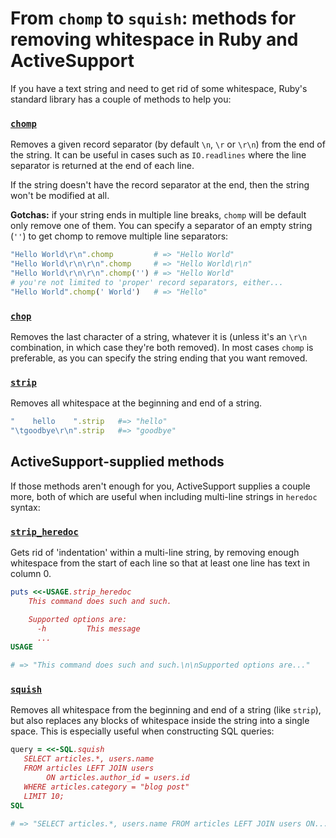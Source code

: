 # From `chomp` to `squish`: methods for removing whitespace in Ruby and ActiveSupport

If you have a text string and need to get rid of some whitespace, Ruby's standard library has a couple of methods to help you:

### [`chomp`][chomp]

Removes a given record separator (by default `\n`, `\r` or `\r\n`) from the end of the string. It can be useful in cases such as `IO.readlines` where the line separator is returned at the end of each line.

If the string doesn't have the record separator at the end, then the string won't be modified at all.

**Gotchas:** if your string ends in multiple line breaks, `chomp` will be default only remove one of them. You can specify a separator of an empty string (`''`) to get chomp to remove multiple line separators:

```ruby
"Hello World\r\n".chomp         # => "Hello World"
"Hello World\r\n\r\n".chomp     # => "Hello World\r\n"
"Hello World\r\n\r\n".chomp('') # => "Hello World"
# you're not limited to 'proper' record separators, either...
"Hello World".chomp(' World')   # => "Hello"
```

### [`chop`][chop]

Removes the last character of a string, whatever it is (unless it's an `\r\n` combination, in which case they're both removed). In most cases `chomp` is preferable, as you can specify the string ending that you want removed.

### [`strip`][strip]

Removes all whitespace at the beginning and end of a string.

```ruby
"    hello    ".strip   #=> "hello"
"\tgoodbye\r\n".strip   #=> "goodbye"
```

## ActiveSupport-supplied methods

If those methods aren't enough for you, ActiveSupport supplies a couple more, both of which are useful when including multi-line strings in `heredoc` syntax:

### [`strip_heredoc`][strip_heredoc]

Gets rid of 'indentation' within a multi-line string, by removing enough whitespace from the start of each line so that at least one line has text in column 0.

```ruby
puts <<-USAGE.strip_heredoc
    This command does such and such.

    Supported options are:
      -h         This message
      ...
USAGE

# => "This command does such and such.\n\nSupported options are..."
```

### [`squish`][squish]

Removes all whitespace from the beginning and end of a string (like `strip`), but also replaces any blocks of whitespace inside the string into a single space. This is especially useful when constructing SQL queries:

```ruby
query = <<-SQL.squish
   SELECT articles.*, users.name
   FROM articles LEFT JOIN users
        ON articles.author_id = users.id
   WHERE articles.category = "blog post"
   LIMIT 10;
SQL

# => "SELECT articles.*, users.name FROM articles LEFT JOIN users ON..."
```

[chomp]: http://ruby-doc.org/core-2.2.3/String.html#method-i-chomp
[chop]: http://ruby-doc.org/core-2.2.3/String.html#method-i-chop
[strip]: http://ruby-doc.org/core-2.2.3/String.html#method-i-strip
[strip_heredoc]: http://api.rubyonrails.org/classes/String.html#method-i-strip_heredoc
[squish]: http://api.rubyonrails.org/classes/String.html#method-i-squish
